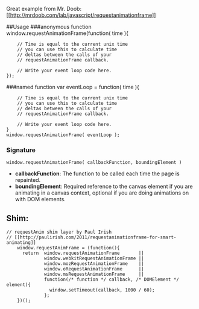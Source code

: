 Great example from Mr. Doob: [[http://mrdoob.com/lab/javascript/requestanimationframe]]

##Usage
###anonymous function
    window.requestAnimationFrame(function( time ){

    	// Time is equal to the current unix time
    	// you can use this to calculate time
    	// deltas between the calls of your
    	// requestAnimationFrame callback.
    	
    	// Write your event loop code here.
    });

###named function
    var eventLoop = function( time ){

    	// Time is equal to the current unix time
    	// you can use this to calculate time
    	// deltas between the calls of your
    	// requestAnimationFrame callback.
    	
    	// Write your event loop code here.
    }
    window.requestAnimationFrame( eventLoop );

### Signature
    window.requestAnimationFrame( callbackFunction, boundingElement )

* **callbackFunction**: The function to be called each time the page is repainted.
* **boundingElement**: Required reference to the canvas element if you are animating in a canvas context, optional if you are doing animations on with DOM elements.

## Shim:
    // requestAnim shim layer by Paul Irish
    // [[http://paulirish.com/2011/requestanimationframe-for-smart-animating]]
        window.requestAnimFrame = (function(){
          return  window.requestAnimationFrame       || 
                  window.webkitRequestAnimationFrame || 
                  window.mozRequestAnimationFrame    || 
                  window.oRequestAnimationFrame      || 
                  window.msRequestAnimationFrame     || 
                  function(/* function */ callback, /* DOMElement */ element){
                    window.setTimeout(callback, 1000 / 60);
                  };
        })();
